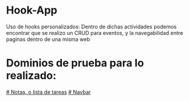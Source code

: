 # Hook-App
Uso de hooks personalizados:
Dentro de dichas actividades podemos encontrar que se realizo un CRUD para eventos, y la navegabilidad entre paginas dentro de una misma web

# Dominios de prueba para lo realizado:
[# Notas, o lista de tareas](https://todo-app-elian.netlify.app)
[# Navbar](navegacion-elian.netlify.app)
